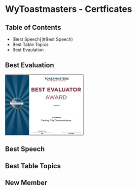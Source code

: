 # WyToastmasters - Certficates

## Table of Contents
- [Best Speech](#Best Speech)
- Best Table Topics
- Best Evaulation


## Best Evaluation

<img src="WyToastmasters-Certificates-AwardBestEvaulation.jpg" width="50%" border="1"/>

## Best Speech

## Best Table Topics

## New Member


